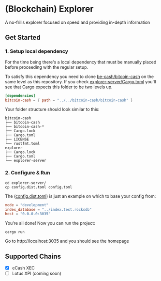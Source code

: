 # (Blockchain) Explorer

A no-frills explorer focused on speed and providing in-depth information


## Get Started

### 1. Setup local dependency

For the time being there's a local dependency that must be manually placed before proceeding with the regular setup.

To satisfy this dependency you need to clone [be-cash/bitcoin-cash](https://github.com/be-cash/bitcoin-cash) on the same level as this repository. If you check [explorer-server/Cargo.toml](explorer-server/Cargo.toml) you'll see that Cargo expects this folder to be two levels up.

```toml
[dependencies]
bitcoin-cash = { path = "../../bitcoin-cash/bitcoin-cash" }
```

Your folder structure should look similar to this:

```
bitcoin-cash
├── bitcoin-cash
├── bitcoin-cash-*
├── Cargo.lock
├── Cargo.toml
├── LICENSE
└── rustfmt.toml
explorer
├── Cargo.lock
├── Cargo.toml
└── explorer-server
```

### 2. Configure & Run

```
cd explorer-server/
cp config.dist.toml config.toml
```

The ([config.dist.toml](explorer-server/config.dist.toml)) is just an example on which to base your config from:

```toml
mode = "development"
index_database = "../index.test.rocksdb"
host = "0.0.0.0:3035"
```

You're all done! Now you can run the project:
```
cargo run
```

Go to http://localhost:3035 and you should see the homepage

## Supported Chains

- [x] eCash XEC
- [ ] Lotus XPI (coming soon)
